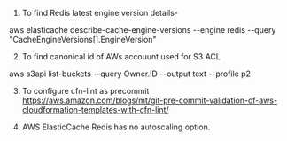 1. To find Redis latest engine version details-

aws elasticache describe-cache-engine-versions --engine redis --query "CacheEngineVersions[].EngineVersion"

2. To find canonical id of AWs accouunt used for S3 ACL

aws s3api list-buckets --query Owner.ID --output text --profile p2

3. To configure cfn-lint as precommit 
https://aws.amazon.com/blogs/mt/git-pre-commit-validation-of-aws-cloudformation-templates-with-cfn-lint/

4. AWS ElasticCache Redis has no autoscaling option. 
